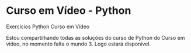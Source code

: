 # Curso em Vídeo - Python
 Exercícios Python  Curso em Vídeo
 
 Estou compartilhando todas as soluções do curso de Python do Curso em vídeo, no momento falta o mundo 3. Logo estará disponível.
